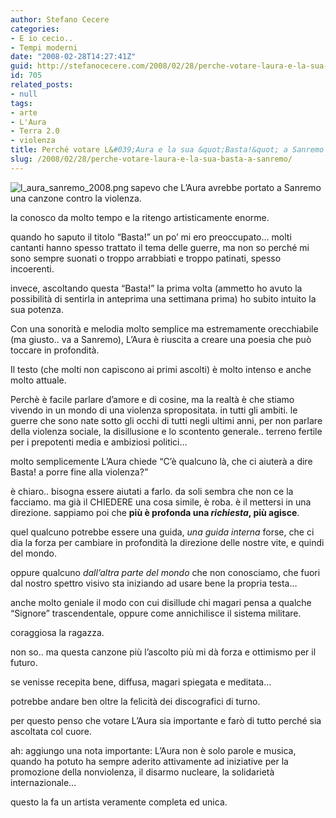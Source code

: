 ```yaml
---
author: Stefano Cecere
categories:
- E io cecio..
- Tempi moderni
date: "2008-02-28T14:27:41Z"
guid: http://stefanocecere.com/2008/02/28/perche-votare-laura-e-la-sua-basta-a-sanremo/
id: 705
related_posts:
- null
tags:
- arte
- L'Aura
- Terra 2.0
- violenza
title: Perché votare L&#039;Aura e la sua &quot;Basta!&quot; a Sanremo
slug: /2008/02/28/perche-votare-laura-e-la-sua-basta-a-sanremo/
---
```


<img src='http://stefanocecere.com/wp-content/uploads/sites/3/2008/02/l_aura_sanremo_2008.png' alt='l_aura_sanremo_2008.png' align="left" />sapevo che L&#8217;Aura avrebbe portato a Sanremo una canzone contro la violenza.
  
la conosco da molto tempo e la ritengo artisticamente enorme.
  
quando ho saputo il titolo &#8220;Basta!&#8221; un po&#8217; mi ero preoccupato&#8230; molti cantanti hanno spesso trattato il tema delle guerre, ma non so perché mi sono sempre suonati o troppo arrabbiati e troppo patinati, spesso incoerenti.

invece, ascoltando questa &#8220;Basta!&#8221; la prima volta (ammetto ho avuto la possibilità di sentirla in anteprima una settimana prima) ho subito intuito la sua potenza.

Con una sonorità e melodia molto semplice ma estremamente orecchiabile (ma giusto.. va a Sanremo), L&#8217;Aura è riuscita a creare una poesia che può toccare in profondità.
  
Il testo (che molti non capiscono ai primi ascolti) è molto intenso e anche molto attuale.
  
Perchè è facile parlare d&#8217;amore e di cosine, ma la realtà è che stiamo vivendo in un mondo di una violenza spropositata. in tutti gli ambiti. le guerre che sono nate sotto gli occhi di tutti negli ultimi anni, per non parlare della violenza sociale, la disillusione e lo scontento generale.. terreno fertile per i prepotenti media e ambiziosi politici&#8230;

molto semplicemente L&#8217;Aura chiede &#8220;C&#8217;è qualcuno là, che ci aiuterà a dire Basta! a porre fine alla violenza?&#8221;

è chiaro.. bisogna essere aiutati a farlo. da soli sembra che non ce la facciamo. ma già il CHIEDERE una cosa simile, è roba. è il mettersi in una direzione. sappiamo poi che **più è profonda una _richiesta_, più agisce**.

quel qualcuno potrebbe essere una guida, _una guida interna_ forse, che ci dia la forza per cambiare in profondità la direzione delle nostre vite, e quindi del mondo.
  
oppure qualcuno _dall&#8217;altra parte del mondo_ che non conosciamo, che fuori dal nostro spettro visivo sta iniziando ad usare bene la propria testa&#8230;

anche molto geniale il modo con cui disillude chi magari pensa a qualche &#8220;Signore&#8221; trascendentale, oppure come annichilisce il sistema militare.
  
coraggiosa la ragazza.

non so.. ma questa canzone più l&#8217;ascolto più mi dà forza e ottimismo per il futuro.
  
se venisse recepita bene, diffusa, magari spiegata e meditata&#8230;
  
potrebbe andare ben oltre la felicità dei discografici di turno.

per questo penso che votare L&#8217;Aura sia importante e farò di tutto perché sia ascoltata col cuore.

ah: aggiungo una nota importante: L&#8217;Aura non è solo parole e musica, quando ha potuto ha sempre aderito attivamente ad iniziative per la promozione della nonviolenza, il disarmo nucleare, la solidarietà internazionale&#8230;
  
questo la fa un artista veramente completa ed unica.